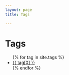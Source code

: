 ```yaml
---
layout: page
title: Tags 

---
```


<div class="page-content wc-container">
	<div class="post">
		<h1>Tags</h1>  
		<ul>
			{% for tag in site.tags %}
			<li><a href="{{ site.baseurl }}/tag/{{ tag[0] }}">{{ tag[0] }}</a></li>
			{% endfor %}
		</ul>
	</div>
</div>
